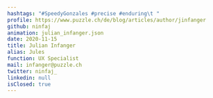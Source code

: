 ```yaml
---
hashtags: "#SpeedyGonzales #precise #enduring\t "
profile: https://www.puzzle.ch/de/blog/articles/author/jinfanger
github: ninfaj
animation: julian_infanger.json
date: 2020-11-15
title: Julian Infanger
alias: Jules
function: UX Specialist
mail: infanger@puzzle.ch
twitter: ninfaj_
linkedin: null
isClosed: true
---
```

